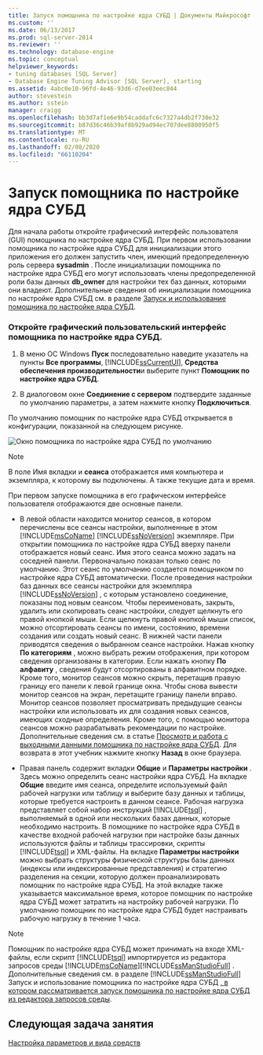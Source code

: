 ```yaml
---
title: Запуск помощника по настройке ядра СУБД | Документы Майкрософт
ms.custom: ''
ms.date: 06/13/2017
ms.prod: sql-server-2014
ms.reviewer: ''
ms.technology: database-engine
ms.topic: conceptual
helpviewer_keywords:
- tuning databases [SQL Server]
- Database Engine Tuning Advisor [SQL Server], starting
ms.assetid: 4abc0e10-96fd-4e46-93d6-d7ee03eec844
author: stevestein
ms.author: sstein
manager: craigg
ms.openlocfilehash: bb3d7af1e6e9b54caddafc6c7327a4db2f730e32
ms.sourcegitcommit: b87d36c46b39af8b929ad94ec707dee8800950f5
ms.translationtype: MT
ms.contentlocale: ru-RU
ms.lasthandoff: 02/08/2020
ms.locfileid: "66110204"
---
```

# <a name="launching-database-engine-tuning-advisor"></a>Запуск помощника по настройке ядра СУБД
  Для начала работы откройте графический интерфейс пользователя (GUI) помощника по настройке ядра СУБД. При первом использовании помощника по настройке ядра СУБД для инициализации этого приложения его должен запустить член, имеющий предопределенную роль сервера **sysadmin** . После инициализации помощника по настройке ядра СУБД его могут использовать члены предопределенной роли базы данных **db_owner** для настройки тех баз данных, которыми они владеют. Дополнительные сведения об инициализации помощника по настройке ядра СУБД см. в разделе [Запуск и использование помощника по настройке ядра СУБД](../../relational-databases/performance/database-engine-tuning-advisor.md).  
  
### <a name="open-the-database-engine-tuning-advisor-gui"></a>Откройте графический пользовательский интерфейс помощника по настройке ядра СУБД.  
  
1.  В меню ОС Windows **Пуск** последовательно наведите указатель на пункты **Все программы**, [!INCLUDE[ssCurrentUI](../../includes/sscurrentui-md.md)], **Средства обеспечения производительности**и выберите пункт **Помощник по настройке ядра СУБД**.  
  
2.  В диалоговом окне **Соединение с сервером** подтвердите заданные по умолчанию параметры, а затем нажмите кнопку **Подключиться**.  
  
 По умолчанию помощник по настройке ядра СУБД открывается в конфигурации, показанной на следующем рисунке.  
  
 ![Окно помощника по настройке ядра СУБД по умолчанию](media/defaultdtagui.gif "Окно помощника по настройке ядра СУБД по умолчанию")  
  
> [!NOTE]  
>  В поле Имя вкладки и **сеанса** отображается имя компьютера и экземпляра, к которому вы подключены. А также текущие дата и время.  
  
 При первом запуске помощника в его графическом интерфейсе пользователя отображаются две основные панели.  
  
-   В левой области находится монитор сеансов, в котором перечислены все сеансы настройки, выполненные в этом [!INCLUDE[msCoName](../../includes/msconame-md.md)] [!INCLUDE[ssNoVersion](../../includes/ssnoversion-md.md)] экземпляре. При открытии помощника по настройке ядра СУБД вверху панели отображается новый сеанс. Имя этого сеанса можно задать на соседней панели. Первоначально показан только сеанс по умолчанию. Этот сеанс по умолчанию создается помощником по настройке ядра СУБД автоматически. После проведения настройки баз данных все сеансы настройки для экземпляра [!INCLUDE[ssNoVersion](../../includes/ssnoversion-md.md)] , с которым установлено соединение, показаны под новым сеансом. Чтобы переименовать, закрыть, удалить или скопировать сеанс настройки, следует щелкнуть его правой кнопкой мыши. Если щелкнуть правой кнопкой мыши список, можно отсортировать сеансы по имени, состоянию, времени создания или создать новый сеанс. В нижней части панели приводятся сведения о выбранном сеансе настройки. Нажав кнопку **По категориям** , можно выбрать режим отображения, при котором сведения организованы в категории. Если нажать кнопку **По алфавиту** , сведения будут отсортированы в алфавитном порядке. Кроме того, монитор сеансов можно скрыть, перетащив правую границу его панели к левой границе окна. Чтобы снова вывести монитор сеансов на экран, перетащите границу панели вправо. Монитор сеансов позволяет просматривать предыдущие сеансы настройки или использовать их для создания новых сеансов, имеющих сходные определения. Кроме того, с помощью монитора сеансов можно разрабатывать рекомендации по настройке. Дополнительные сведения см. в статье [Просмотр и работа с выходными данными помощника по настройке ядра СУБД](../../relational-databases/performance/view-and-work-with-the-output-from-the-database-engine-tuning-advisor.md). Для возврата в этот учебник нажмите кнопку **Назад** в окне браузера.  
  
-   Правая панель содержит вкладки **Общие** и **Параметры настройки** . Здесь можно определить сеанс настройки ядра СУБД. На вкладке **Общие** введите имя сеанса, определите используемый файл рабочей нагрузки или таблицу и выберите базу данных и таблицы, которые требуется настроить в данном сеансе. Рабочая нагрузка представляет собой набор инструкций [!INCLUDE[tsql](../../includes/tsql-md.md)] , выполняемый в одной или нескольких базах данных, которые необходимо настроить. В помощнике по настройке ядра СУБД в качестве входной рабочей нагрузки при настройке базы данных используются файлы и таблицы трассировки, скрипты [!INCLUDE[tsql](../../includes/tsql-md.md)] и XML-файлы. На вкладке **Параметры настройки** можно выбрать структуры физической структуры базы данных (индексы или индексированные представления) и стратегию разделения на секции, которую должен проанализировать помощник по настройке ядра СУБД. На этой вкладке также указывается максимальное время, которое помощник по настройке ядра СУБД может затратить на настройку рабочей нагрузки. По умолчанию помощник по настройке ядра СУБД будет настраивать рабочую нагрузку в течение 1 часа.  
  
> [!NOTE]  
>  Помощник по настройке ядра СУБД может принимать на входе XML-файлы, если скрипт [!INCLUDE[tsql](../../includes/tsql-md.md)] импортируется из редактора запросов среды [!INCLUDE[msCoName](../../includes/msconame-md.md)][!INCLUDE[ssManStudioFull](../../includes/ssmanstudiofull-md.md)] . Дополнительные сведения см. в разделе [!INCLUDE[ssManStudioFull](../../includes/ssmanstudiofull-md.md)] Запуск и использование помощника по настройке ядра СУБД [, в котором рассматривается запуск помощника по настройке ядра СУБД из редактора запросов среды](../../relational-databases/performance/database-engine-tuning-advisor.md).  
  
## <a name="next-task-in-lesson"></a>Следующая задача занятия  
 [Настройка параметров и вида средств](lesson-1-2-setting-tool-options-and-layout.md)  
  
  
